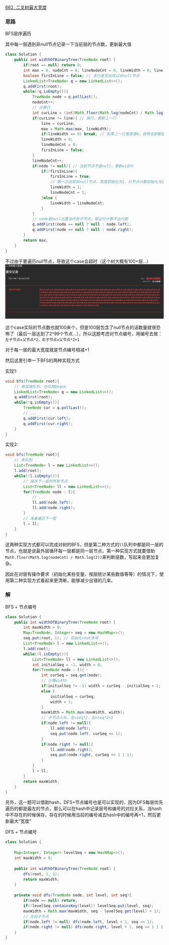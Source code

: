 [662. 二叉树最大宽度](https://leetcode.cn/problems/maximum-width-of-binary-tree/)

### 思路

BFS层序遍历

其中每一层遇到非null节点记录一下当前层的节点数，更新最大值

```java
class Solution {
    public int widthOfBinaryTree(TreeNode root) {
        if(root == null) return 0;
        int max = 0, nodeCnt = 0, lineNodeCnt = 0, lineWidth = 0, line = 1;
        boolean firsInLine = false; // 本行是否出现过非null节点
        LinkedList<TreeNode> q = new LinkedList<>();
        q.addFirst(root);
        while(!q.isEmpty()){
            TreeNode node = q.pollLast();
            nodeCnt++;
            // 计算行
            int curLine = (int)Math.floor(Math.log(nodeCnt) / Math.log(2)) + 1;
            if(curLine != line){ // 换行，更新上一行
                line = curLine;
                max = Math.max(max, lineWidth);
                if(lineWidth == 0) break; // 如果上一行宽度是0，说明全部都是null，结束遍历
                lineWidth = 0;
                lineNodeCnt = 0;
                firsInLine = false;
            }
            lineNodeCnt++;
            if(node != null){ // 当前节点不是null，更新width
                if(!firsInLine){
                    firsInLine = true;
                    // 第一次出现非null节点，宽度初始化为1，行节点计数初始化为1
                    lineWidth = 1;
                    lineNodeCnt = 1;
                }else {
                    lineWidth = lineNodeCnt;
                }
            }
            // node是null也要当作有子节点，保证行计算不出问题
            q.addFirst(node == null ? null : node.left);
            q.addFirst(node == null ? null : node.right);
        }
        return max;
    }
}
```

不过由于要遍历null节点，导致这个case会超时（这个树大概有100+层...）
![](./662.png)

这个case实际的节点数也就100来个，但是100层包含了null节点的话数量就很恐怖了（最后一层达到了2^99个节点...），所以这题考虑对节点编号，用编号去做：`左子节点=父节点*2，右子节点=父节点*2+1`

对于每一层的最大宽度就是节点编号相减+1

然后这里引申一下BFS的两种实现方式

实现1:
```java
void bfs(TreeNode root){
    // 单双端队列，也可用Deque
    LinkedList<TreeNode> q = new LinkedList<>();
    q.addFirst(root);
    while(!q.isEmpty()){
        TreeNode cur = q.pollLast();
        // ...
        q.addFirst(cur.left);
        q.addFirst(cur.right);
    }
}
```

实现2:
```java
void bfs(TreeNode root){
    // 多队列
    List<TreeNode> l = new LinkedList<>();
    l.add(root);
    while(!l.isEmpty()){
        // 保存下一层的所有节点
        List<TreeNode> ll = new LinkedList<>();
        for(TreeNode node : l){
            // ...
            ll.add(node.left);
            ll.add(node.right);
        }
        // 准备遍历下一层
        l = ll;
    }
}
```

这两种实现方式都可以完成对树的BFS，但是第二种方式的`ll`队列中都是同一层的节点，也就是说最外层循环每一层都是同一层节点，第一种实现方式就要借助`Math.floor(Math.log(nodeCnt) / Math.log(2))`来判断层数，写起来会更加复杂。

因此在对层有操作要求（初始化某些变量、按层统计某些数值等等）的情况下，使用第二种实现方式看起来更清晰，能够减少出错的几率。

### 解

BFS + 节点编号

```java
class Solution {
    public int widthOfBinaryTree(TreeNode root) {
        int maxWidth = 0;
        Map<TreeNode, Integer> seq = new HashMap<>();
        seq.put(root, 1); // 初始化root序号
        List<TreeNode> l = new LinkedList<>();
        l.add(root);
        while(!l.isEmpty()){
            List<TreeNode> ll = new LinkedList<>();
            int initialSeq = -1, width = 0;
            for(TreeNode node : l){
                int curSeq = seq.get(node);
                // 计算width
                if(initialSeq != -1) width = curSeq - initialSeq + 1;
                else {
                    initialSeq = curSeq;
                    width = 1;
                }
                maxWidth = Math.max(maxWidth, width);
                // 子节点入队，左=seq*2，右=seq*2+1
                if(node.left != null){
                    ll.add(node.left);
                    seq.put(node.left, curSeq << 1);
                }
                if(node.right != null){
                    ll.add(node.right);
                    seq.put(node.right, curSeq << 1 | 1);
                }
            }
            l = ll;
        }
        return maxWidth;
    }
}
```

另外，这一题可以借助hash，DFS+节点编号也是可以实现的，因为DFS每层优先遍历的都是最左的节点，那么可以在hash中记录层号和编号的对应关系，当hash中不存在的时候保存，存在的时候用当前的编号减去hash中的编号再+1，然后更新最大“宽度”


DFS + 节点编号

```java
class Solution {

    Map<Integer, Integer> levelSeq = new HashMap<>();
    int maxWidth = 0;

    public int widthOfBinaryTree(TreeNode root) {
        dfs(root, 1, 1);
        return maxWidth;
    }

    private void dfs(TreeNode node, int level, int seq){
        if(node == null) return;
        if(!levelSeq.containsKey(level)) levelSeq.put(level, seq);
        maxWidth = Math.max(maxWidth, seq - levelSeq.get(level) + 1);
        // 左右子节点
        if(node.left != null) dfs(node.left, level + 1, seq << 1);
        if(node.right != null) dfs(node.right, level + 1, seq << 1 | 1);
    }
}
```